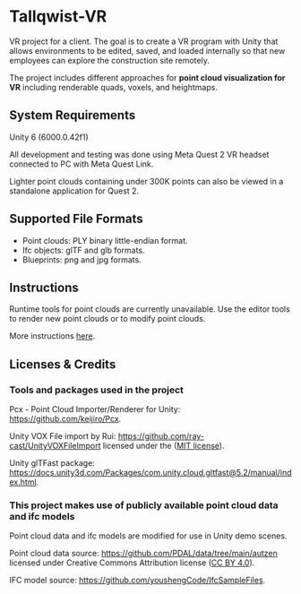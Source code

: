 Tallqwist-VR
============

VR project for a client. The goal is to create a VR program with Unity that allows environments to be edited, saved, and loaded internally so that new employees can explore the construction site remotely.

The project includes different approaches for **point cloud visualization for VR** including renderable quads, voxels, and heightmaps.

System Requirements
-------------------

Unity 6 (6000.0.42f1)

All development and testing was done using Meta Quest 2 VR headset connected to PC with Meta Quest Link.

Lighter point clouds containing under 300K points can also be viewed in a standalone application for Quest 2.

Supported File Formats
----------------------

- Point clouds: PLY binary little-endian format.
- Ifc objects: glTF and glb formats.
- Blueprints: png and jpg formats.

Instructions
------------

Runtime tools for point clouds are currently unavailable. Use the editor tools to render new point clouds or to modify point clouds.

More instructions [here].

Licenses & Credits
------------------

### Tools and packages used in the project
Pcx - Point Cloud Importer/Renderer for Unity: https://github.com/keijiro/Pcx.

Unity VOX File import by Rui: https://github.com/ray-cast/UnityVOXFileImport licensed under the ([MIT license]).

Unity glTFast package: https://docs.unity3d.com/Packages/com.unity.cloud.gltfast@5.2/manual/index.html.

### This project makes use of publicly available point cloud data and ifc models
Point cloud data and ifc models are modified for use in Unity demo scenes.

Point cloud data source: https://github.com/PDAL/data/tree/main/autzen licensed under Creative Commons Attribution license ([CC BY 4.0]).

IFC model source: https://github.com/youshengCode/IfcSampleFiles.

[CC BY 4.0]: https://creativecommons.org/licenses/by/4.0/
[MIT license]: .//MIT_LICENSE.txt
[here]: .//INSTRUCTIONS.md